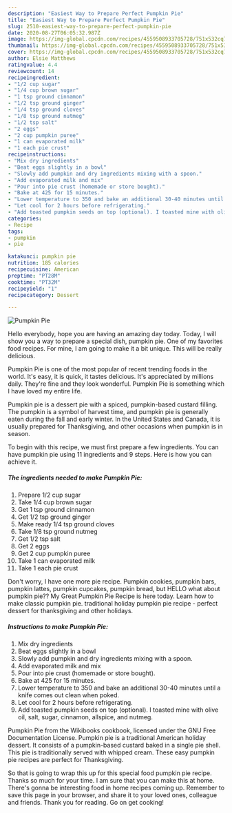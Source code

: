 ```yaml
---
description: "Easiest Way to Prepare Perfect Pumpkin Pie"
title: "Easiest Way to Prepare Perfect Pumpkin Pie"
slug: 2510-easiest-way-to-prepare-perfect-pumpkin-pie
date: 2020-08-27T06:05:32.987Z
image: https://img-global.cpcdn.com/recipes/4559508933705728/751x532cq70/pumpkin-pie-recipe-main-photo.jpg
thumbnail: https://img-global.cpcdn.com/recipes/4559508933705728/751x532cq70/pumpkin-pie-recipe-main-photo.jpg
cover: https://img-global.cpcdn.com/recipes/4559508933705728/751x532cq70/pumpkin-pie-recipe-main-photo.jpg
author: Elsie Matthews
ratingvalue: 4.4
reviewcount: 14
recipeingredient:
- "1/2 cup sugar"
- "1/4 cup brown sugar"
- "1 tsp ground cinnamon"
- "1/2 tsp ground ginger"
- "1/4 tsp ground cloves"
- "1/8 tsp ground nutmeg"
- "1/2 tsp salt"
- "2 eggs"
- "2 cup pumpkin puree"
- "1 can evaporated milk"
- "1 each pie crust"
recipeinstructions:
- "Mix dry ingredients"
- "Beat eggs slightly in a bowl"
- "Slowly add pumpkin and dry ingredients mixing with a spoon."
- "Add evaporated milk and mix"
- "Pour into pie crust (homemade or store bought)."
- "Bake at 425 for 15 minutes."
- "Lower temperature to 350 and bake an additional 30-40 minutes until a knife comes out clean when poked."
- "Let cool for 2 hours before refrigerating."
- "Add toasted pumpkin seeds on top (optional). I toasted mine with olive oil, salt, sugar, cinnamon, allspice, and nutmeg."
categories:
- Recipe
tags:
- pumpkin
- pie

katakunci: pumpkin pie 
nutrition: 185 calories
recipecuisine: American
preptime: "PT28M"
cooktime: "PT32M"
recipeyield: "1"
recipecategory: Dessert

---
```



![Pumpkin Pie](https://img-global.cpcdn.com/recipes/4559508933705728/751x532cq70/pumpkin-pie-recipe-main-photo.jpg)

Hello everybody, hope you are having an amazing day today. Today, I will show you a way to prepare a special dish, pumpkin pie. One of my favorites food recipes. For mine, I am going to make it a bit unique. This will be really delicious.

Pumpkin Pie is one of the most popular of recent trending foods in the world. It's easy, it is quick, it tastes delicious. It's appreciated by millions daily. They're fine and they look wonderful. Pumpkin Pie is something which I have loved my entire life.

Pumpkin pie is a dessert pie with a spiced, pumpkin-based custard filling. The pumpkin is a symbol of harvest time, and pumpkin pie is generally eaten during the fall and early winter. In the United States and Canada, it is usually prepared for Thanksgiving, and other occasions when pumpkin is in season.


To begin with this recipe, we must first prepare a few ingredients. You can have pumpkin pie using 11 ingredients and 9 steps. Here is how you can achieve it.

<!--inarticleads1-->

##### The ingredients needed to make Pumpkin Pie:

1. Prepare 1/2 cup sugar
1. Take 1/4 cup brown sugar
1. Get 1 tsp ground cinnamon
1. Get 1/2 tsp ground ginger
1. Make ready 1/4 tsp ground cloves
1. Take 1/8 tsp ground nutmeg
1. Get 1/2 tsp salt
1. Get 2 eggs
1. Get 2 cup pumpkin puree
1. Take 1 can evaporated milk
1. Take 1 each pie crust


Don&#39;t worry, I have one more pie recipe. Pumpkin cookies, pumpkin bars, pumpkin lattes, pumpkin cupcakes, pumpkin bread, but HELLO what about pumpkin pie?? My Great Pumpkin Pie Recipe is here today. Learn how to make classic pumpkin pie. traditional holiday pumpkin pie recipe - perfect dessert for thanksgiving and other holidays. 

<!--inarticleads2-->

##### Instructions to make Pumpkin Pie:

1. Mix dry ingredients
1. Beat eggs slightly in a bowl
1. Slowly add pumpkin and dry ingredients mixing with a spoon.
1. Add evaporated milk and mix
1. Pour into pie crust (homemade or store bought).
1. Bake at 425 for 15 minutes.
1. Lower temperature to 350 and bake an additional 30-40 minutes until a knife comes out clean when poked.
1. Let cool for 2 hours before refrigerating.
1. Add toasted pumpkin seeds on top (optional). I toasted mine with olive oil, salt, sugar, cinnamon, allspice, and nutmeg.


Pumpkin Pie from the Wikibooks cookbook, licensed under the GNU Free Documentation License. Pumpkin pie is a traditional American holiday dessert. It consists of a pumpkin-based custard baked in a single pie shell. This pie is traditionally served with whipped cream. These easy pumpkin pie recipes are perfect for Thanksgiving. 

So that is going to wrap this up for this special food pumpkin pie recipe. Thanks so much for your time. I am sure that you can make this at home. There's gonna be interesting food in home recipes coming up. Remember to save this page in your browser, and share it to your loved ones, colleague and friends. Thank you for reading. Go on get cooking!
